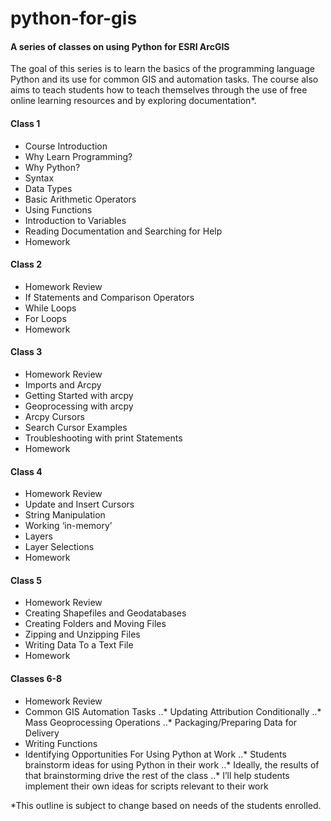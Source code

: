 # python-for-gis
#### A series of classes on using Python for ESRI ArcGIS

The goal of this series is to learn the basics of the programming language Python and its use for common GIS and automation tasks. The course also aims to teach students how to teach themselves through the use of free online learning resources and by exploring documentation*.


#### Class 1
*	Course Introduction
* Why Learn Programming?
*	Why Python?
*	Syntax
*	Data Types
*	Basic Arithmetic Operators
*	Using Functions
*	Introduction to Variables
*	Reading Documentation and Searching for Help
*	Homework

#### Class 2
*	Homework Review
*	If Statements and Comparison Operators
*	While Loops 
*	For Loops
*	Homework

#### Class 3
*	Homework Review
*	Imports and Arcpy
*	Getting Started with arcpy
*	Geoprocessing with arcpy
*	Arcpy Cursors
*	Search Cursor Examples
*	Troubleshooting with print Statements
*	Homework

#### Class 4
*	Homework Review
*	Update and Insert Cursors
*	String Manipulation
*	Working ‘in-memory’ 
*	Layers
*	Layer Selections
*	Homework

#### Class 5
*	Homework Review
*	Creating Shapefiles and Geodatabases
*	Creating Folders and Moving Files
*	Zipping and Unzipping Files
*	Writing Data To a Text File
*	Homework

#### Classes 6-8
*	Homework Review
*	Common GIS Automation Tasks
  ..*	Updating Attribution Conditionally
  ..*	Mass Geoprocessing Operations
  ..*	Packaging/Preparing Data for Delivery
*	Writing Functions
*	Identifying Opportunities For Using Python at Work
  ..*	Students brainstorm ideas for using Python in their work
  ..*	Ideally, the results of that brainstorming drive the rest of the class
  ..*	I’ll help students implement their own ideas for scripts relevant to their work

*This outline is subject to change based on needs of the students enrolled.
